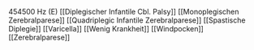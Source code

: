 454500 Hz (E)
[[Diplegischer Infantile Cbl. Palsy]]
[[Monoplegischen Zerebralparese]]
[[Quadriplegic Infantile Zerebralparese]]
[[Spastische Diplegie]]
[[Varicella]]
[[Wenig Krankheit]]
[[Windpocken]]
[[Zerebralparese]]